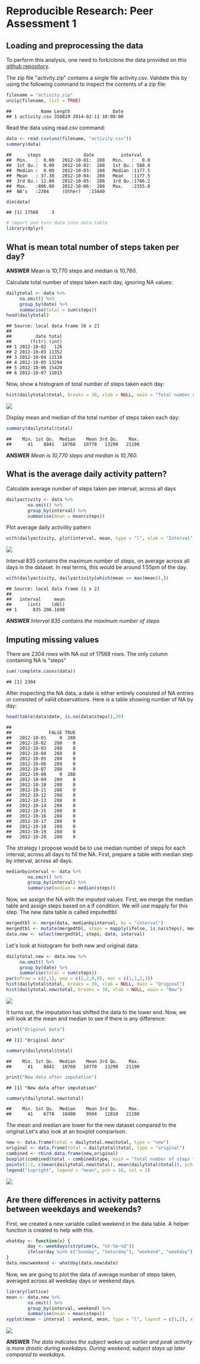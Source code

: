 # Reproducible Research: Peer Assessment 1



## Loading and preprocessing the data
To perform this analysis, one need to fork/clone the data provided on this [github repository](http://github.com/rdpeng/RepData_PeerAssessment1).

The zip file "activity.zip" contains a single file activity.csv. Validate this by using the following command to inspect the contents of a zip file:

```r
filename = "activity.zip"
unzip(filename, list = TRUE)
```

```
##           Name Length                Date
## 1 activity.csv 350829 2014-02-11 10:08:00
```

Read the data using read.csv command:

```r
data <- read.csv(unz(filename, "activity.csv"))
summary(data)
```

```
##      steps                date          interval     
##  Min.   :  0.00   2012-10-01:  288   Min.   :   0.0  
##  1st Qu.:  0.00   2012-10-02:  288   1st Qu.: 588.8  
##  Median :  0.00   2012-10-03:  288   Median :1177.5  
##  Mean   : 37.38   2012-10-04:  288   Mean   :1177.5  
##  3rd Qu.: 12.00   2012-10-05:  288   3rd Qu.:1766.2  
##  Max.   :806.00   2012-10-06:  288   Max.   :2355.0  
##  NA's   :2304     (Other)   :15840
```

```r
dim(data)
```

```
## [1] 17568     3
```

```r
# import and turn data into data.table
library(dplyr)
```
## What is mean total number of steps taken per day?
**ANSWER** Mean is 10,770 steps and median is 10,760.

Calculate total number of steps taken each day, ignoring NA values:

```r
dailytotal <- data %>%
     na.omit() %>%
     group_by(date) %>%
     summarise(total = sum(steps))
head(dailytotal)
```

```
## Source: local data frame [6 x 2]
## 
##         date total
##       (fctr) (int)
## 1 2012-10-02   126
## 2 2012-10-03 11352
## 3 2012-10-04 12116
## 4 2012-10-05 13294
## 5 2012-10-06 15420
## 6 2012-10-07 11015
```

Now, show a histogram of total number of steps taken each day:

```r
hist(dailytotal$total, breaks = 30, xlab = NULL, main = "Total number of steps taken each day")
```

![](figure/unnamed-chunk-4-1.png) 

Display mean and median of the total number of steps taken each day:

```r
summary(dailytotal$total)
```

```
##    Min. 1st Qu.  Median    Mean 3rd Qu.    Max. 
##      41    8841   10760   10770   13290   21190
```
**ANSWER** *Mean is 10,770 steps and median is 10,760.*

## What is the average daily activity pattern?
Calculate average number of steps taken per interval, across all days

```r
dailyactivity <- data %>%
        na.omit() %>%
        group_by(interval) %>%
        summarise(mean = mean(steps))
```

Plot average daily activility pattern

```r
with(dailyactivity, plot(interval, mean, type = "l", xlab = "Interval", ylab = "Average number of steps taken", main = "Average daily activity pattern"))
```

![](figure/unnamed-chunk-7-1.png) 

Interval 835 contains the maximum number of steps, on average across all days in the dataset. In real terms, this would be around 1:55pm of the day.

```r
with(dailyactivity, dailyactivity[which(mean == max(mean)),])
```

```
## Source: local data frame [1 x 2]
## 
##   interval     mean
##      (int)    (dbl)
## 1      835 206.1698
```

**ANSWER** *Interval 835 contains the maximum number of steps*

## Imputing missing values
There are 2304 rows with NA out of 17568 rows. The only column containing NA is "steps"

```r
sum(!complete.cases(data))
```

```
## [1] 2304
```

After inspecting the NA data, a date is either entirely consisted of NA entries or consisted of valid observations. Here is a table showing number of NA by day:

```r
head(table(data$date, is.na(data$steps)),20)
```

```
##             
##              FALSE TRUE
##   2012-10-01     0  288
##   2012-10-02   288    0
##   2012-10-03   288    0
##   2012-10-04   288    0
##   2012-10-05   288    0
##   2012-10-06   288    0
##   2012-10-07   288    0
##   2012-10-08     0  288
##   2012-10-09   288    0
##   2012-10-10   288    0
##   2012-10-11   288    0
##   2012-10-12   288    0
##   2012-10-13   288    0
##   2012-10-14   288    0
##   2012-10-15   288    0
##   2012-10-16   288    0
##   2012-10-17   288    0
##   2012-10-18   288    0
##   2012-10-19   288    0
##   2012-10-20   288    0
```

The strategy I propose would be to use median number of steps for each interval, across all days to fill the NA. First, prepare a table with median step by interval, across all days.

```r
medianbyinterval <- data %>%
        na.omit() %>%
        group_by(interval) %>%
        summarise(median = median(steps))
```

Now, we assign the NA with the imputed values. First, we merge the median table and assign steps based on a if condition. We will use mapply for this step. The new data table is called imputedtbl:

```r
mergedtbl <- merge(data, medianbyinterval, by = "interval")
mergedtbl <- mutate(mergedtbl, steps = mapply(ifelse, is.na(steps), median, steps))
data.new <- select(mergedtbl, steps, date, interval)
```


Let's look at histogram for both new and original data:

```r
dailytotal.new <- data.new %>%
     na.omit() %>%
     group_by(date) %>%
     summarise(total = sum(steps))
par(mfrow = c(2,1), oma = c(2,2,0,0), mar = c(1,1,3,3))
hist(dailytotal$total, breaks = 30, xlab = NULL, main = "Original")
hist(dailytotal.new$total, breaks = 30, xlab = NULL, main = "New")
```

![](figure/unnamed-chunk-13-1.png) 

It turns out, the imputation has shifted the data to the lower end. Now, we will look at the mean and median to see if there is any difference:

```r
print("Original data")
```

```
## [1] "Original data"
```

```r
summary(dailytotal$total)
```

```
##    Min. 1st Qu.  Median    Mean 3rd Qu.    Max. 
##      41    8841   10760   10770   13290   21190
```

```r
print("New data after imputation")
```

```
## [1] "New data after imputation"
```

```r
summary(dailytotal.new$total)
```

```
##    Min. 1st Qu.  Median    Mean 3rd Qu.    Max. 
##      41    6778   10400    9504   12810   21190
```
The mean and median are lower for the new dataset compared to the original.Let's also look at an boxplot comparison.

```r
new <- data.frame(total = dailytotal.new$total, type = "new")
original <- data.frame(total = dailytotal$total, type = "original")
combined <- rbind.data.frame(new,original)
boxplot(combined$total ~ combined$type, main = "Total number of steps taken each day")
points(1:2, c(mean(dailytotal.new$total), mean(dailytotal$total)), pch = 16, col = 2)
legend("topright", legend = "mean", pch = 16, col = 2)
```

![](figure/unnamed-chunk-15-1.png) 

## Are there differences in activity patterns between weekdays and weekends?

First, we created a new variable called weekend in the data table. A helper function is created to help with this.


```r
whatday <- function(x) {
        day <- weekdays(strptime(x, "%Y-%m-%d"))
        ifelse(day %in% c("Sunday", "Saturday"), "weekend", "weekday")
}
data.new$weekend <- whatday(data.new$date)
```

Now, we are going to plot the data of average number of steps taken, averaged across all weekday days or weekend days.

```r
library(lattice)
mean <- data.new %>%
        na.omit() %>%
        group_by(interval, weekend) %>%
        summarise(mean = mean(steps))
xyplot(mean ~ interval | weekend, mean, type = "l", layout = c(1,2), xlab = "Interval", ylab = "Number of Steps")
```

![](figure/unnamed-chunk-17-1.png) 

**ANSWER** *The data indicates the subject wakes up earlier and peak activity is more drastic during weekdays. During weekend, subject stays up later compared to weekdays.*
